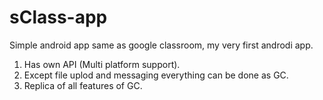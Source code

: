 # sClass-app

Simple android app same as google classroom, my very first androdi app.
1. Has own API (Multi platform support).
2. Except file uplod and messaging everything can be done as GC.
2. Replica of all features of GC.
